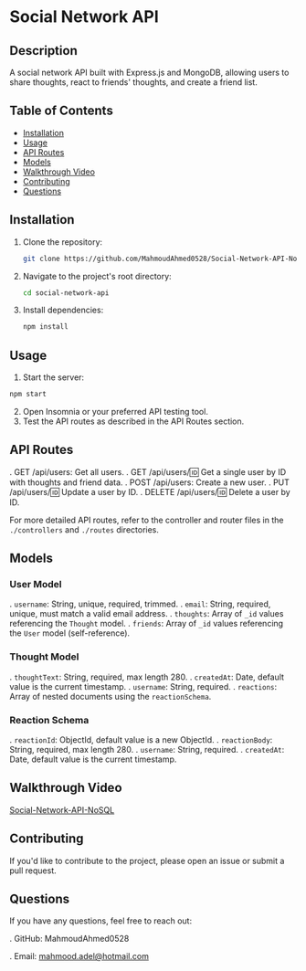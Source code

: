 # Social Network API

## Description

A social network API built with Express.js and MongoDB, allowing users to share thoughts, react to friends' thoughts, and create a friend list.

## Table of Contents

- [Installation](#installation)
- [Usage](#usage)
- [API Routes](#api-routes)
- [Models](#models)
- [Walkthrough Video](#walkthrough-video)
- [Contributing](#contributing)
- [Questions](#questions)

## Installation

1. Clone the repository:

   ```bash
   git clone https://github.com/MahmoudAhmed0528/Social-Network-API-NoSQL.git
   ```

2. Navigate to the project's root directory:

   ```bash
   cd social-network-api
   ```

3. Install dependencies:

   ```bash
   npm install
   ```

## Usage

1. Start the server:

```bash
npm start
```

2. Open Insomnia or your preferred API testing tool.
3. Test the API routes as described in the API Routes section.

## API Routes

. GET /api/users: Get all users.
. GET /api/users/:id: Get a single user by ID with thoughts and friend data.
. POST /api/users: Create a new user.
. PUT /api/users/:id: Update a user by ID.
. DELETE /api/users/:id: Delete a user by ID.

For more detailed API routes, refer to the controller and router files in the `./controllers` and `./routes` directories.

## Models

### User Model

. `username`: String, unique, required, trimmed.
. `email`: String, required, unique, must match a valid email address.
. `thoughts`: Array of `_id` values referencing the `Thought` model.
. `friends`: Array of `_id` values referencing the `User` model (self-reference).

### Thought Model

. `thoughtText`: String, required, max length 280.
. `createdAt`: Date, default value is the current timestamp.
. `username`: String, required.
. `reactions`: Array of nested documents using the `reactionSchema`.

### Reaction Schema

. `reactionId`: ObjectId, default value is a new ObjectId.
. `reactionBody`: String, required, max length 280.
. `username`: String, required.
. `createdAt`: Date, default value is the current timestamp.

## Walkthrough Video

[Social-Network-API-NoSQL](https://www.youtube.com/watch?v=OCT335K5VYk)

## Contributing

If you'd like to contribute to the project, please open an issue or submit a pull request.

## Questions

If you have any questions, feel free to reach out:

. GitHub: MahmoudAhmed0528

. Email: mahmood.adel@hotmail.com
